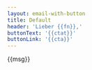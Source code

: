 ```yaml
---
layout: email-with-button
title: Default
header: 'Lieber {{fn}},'
buttonText: '{{ctat}}'
buttonLink: '{{cta}}'
---
```

{{msg}}
